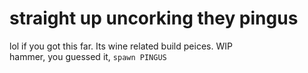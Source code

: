 # straight up uncorking they pingus
   
   
   
   
   
lol if you got this far. Its wine related build peices. WIP   
hammer, you guessed it, `spawn PINGUS`
